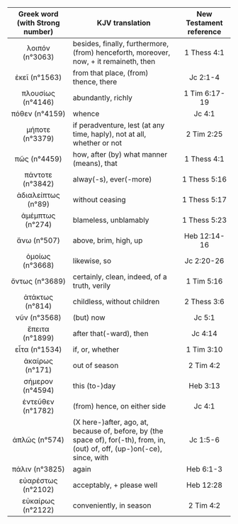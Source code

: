 |Greek word (with Strong number)|KJV translation|New Testament reference|
|:---:|-----|:---:|
λοιπόν (n°3063)|besides, finally, furthermore, (from) henceforth,  moreover, now, + it remaineth, then|1 Thess 4:1|
ἐκεῖ (n°1563)|from that place, (from) thence, there|Jc 2:1-4|
πλουσίως (n°4146)|abundantly, richly|1 Tim 6:17-19|
πόθεν (n°4159)|whence|Jc 4:1|
μήποτε (n°3379)|if  peradventure, lest (at any time, haply), not at all, whether or not|2 Tim 2:25|
πῶς (n°4459)|how, after (by) what manner (means), that|1 Thess 4:1|
πάντοτε (n°3842)|alway(-s),  ever(-more)|1 Thess 5:16|
ἀδιαλείπτως (n°89)|without ceasing|1 Thess 5:17|
ἀμέμπτως (n°274)|blameless, unblamably|1 Thess 5:23|
ἄνω (n°507)|above, brim, high, up|Heb 12:14-16|
ὁμοίως (n°3668)|likewise, so|Jc 2:20-26|
ὄντως (n°3689)|certainly, clean,  indeed, of a truth, verily|1 Tim 5:16|
ἀτάκτως (n°814)|childless,  without children|2 Thess 3:6|
νῦν (n°3568)|(but) now|Jc 5:1|
ἔπειτα (n°1899)|after that(-ward), then|Jc 4:14|
εἶτα (n°1534)|if, or, whether|1 Tim 3:10|
ἀκαίρως (n°171)|out of season|2 Tim 4:2|
σήμερον (n°4594)|this  (to-)day|Heb 3:13|
ἐντεῦθεν (n°1782)|(from) hence, on either side|Jc 4:1|
ἁπλῶς (n°574)|(X  here-)after, ago, at, because of, before, by (the space of), for(-th),  from, in, (out) of, off, (up-)on(-ce), since, with|Jc 1:5-6|
πάλιν (n°3825)|again|Heb 6:1-3|
εὐαρέστως (n°2102)|acceptably, + please well|Heb 12:28|
εὐκαίρως (n°2122)|conveniently, in season|2 Tim 4:2|
